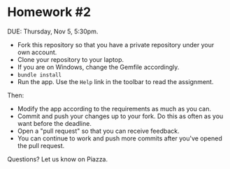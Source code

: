 # Homework #2

DUE: Thursday, Nov 5, 5:30pm.

- Fork this repository so that you have a private repository under your own account.
- Clone your repository to your laptop.
- If you are on Windows, change the Gemfile accordingly.
- `bundle install`
- Run the app.  Use the `Help` link in the toolbar to read the assignment.

Then:

- Modify the app according to the requirements as much as you can.
- Commit and push your changes up to your fork.  Do this as often as you want before the deadline.
- Open a "pull request" so that you can receive feedback.  
- You can continue to work and push more commits after you've opened the pull request.

Questions?  Let us know on Piazza.
